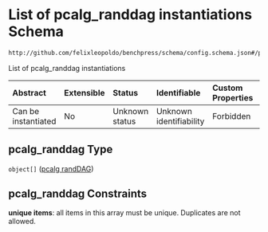 # List of pcalg_randdag instantiations Schema

```txt
http://github.com/felixleopoldo/benchpress/schema/config.schema.json#/properties/resources/properties/graph/properties/pcalg_randdag
```

List of pcalg_randdag instantiations

| Abstract            | Extensible | Status         | Identifiable            | Custom Properties | Additional Properties | Access Restrictions | Defined In                                                                    |
| :------------------ | :--------- | :------------- | :---------------------- | :---------------- | :-------------------- | :------------------ | :---------------------------------------------------------------------------- |
| Can be instantiated | No         | Unknown status | Unknown identifiability | Forbidden         | Allowed               | none                | [config.schema.json*](../../../out/config.schema.json "open original schema") |

## pcalg_randdag Type

`object[]` ([pcalg randDAG](config-definitions-pcalg-randdag.md))

## pcalg_randdag Constraints

**unique items**: all items in this array must be unique. Duplicates are not allowed.
